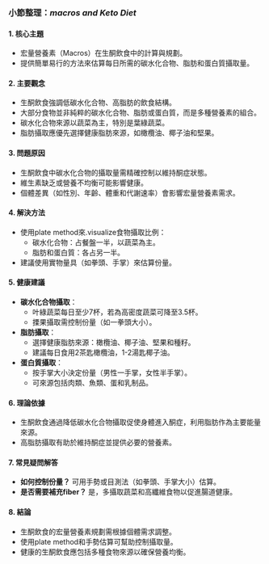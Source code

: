 ### 小節整理：_macros and Keto Diet_

#### 1. 核心主題
- 宏量營養素（Macros）在生酮飲食中的計算與規劃。
- 提供簡單易行的方法來估算每日所需的碳水化合物、脂肪和蛋白質攝取量。

#### 2. 主要觀念
- 生酮飲食強調低碳水化合物、高脂肪的飲食結構。
- 大部分食物並非純粹的碳水化合物、脂肪或蛋白質，而是多種營養素的組合。
- 碳水化合物來源以蔬菜為主，特別是葉綠蔬菜。
- 脂肪攝取應優先選擇健康脂肪來源，如橄欖油、椰子油和堅果。

#### 3. 問題原因
- 生酮飲食中碳水化合物的攝取量需精確控制以維持酮症狀態。
- 維生素缺乏或營養不均衡可能影響健康。
- 個體差異（如性別、年齡、體重和代謝速率）會影響宏量營養素需求。

#### 4. 解決方法
- 使用plate method來.visualize食物攝取比例：
  - 碳水化合物：占餐盤一半，以蔬菜為主。
  - 脂肪和蛋白質：各占另一半。
- 建議使用實物量具（如拳頭、手掌）來估算份量。

#### 5. 健康建議
- **碳水化合物攝取**：
  - 叶綠蔬菜每日至少7杯，若為高密度蔬菜可降至3.5杯。
  - 搮果攝取需控制份量（如一拳頭大小）。
- **脂肪攝取**：
  - 選擇健康脂肪來源：橄欖油、椰子油、堅果和種籽。
  - 建議每日食用2茶匙橄欖油，1-2湯匙椰子油。
- **蛋白質攝取**：
  - 按手掌大小決定份量（男性一手掌，女性半手掌）。
  - 可來源包括肉類、魚類、蛋和乳制品。

#### 6. 理論依據
- 生酮飲食通過降低碳水化合物攝取促使身體進入酮症，利用脂肪作為主要能量來源。
- 高脂肪攝取有助於維持酮症並提供必要的營養素。

#### 7. 常見疑問解答
- **如何控制份量？** 可用手勢或目測法（如拳頭、手掌大小）估算。
- **是否需要補充fiber？** 是，多攝取蔬菜和高纖維食物以促進腸道健康。

#### 8. 結論
- 生酮飲食的宏量營養素規劃需根據個體需求調整。
- 使用plate method和手勢估算可幫助控制攝取量。
- 健康的生酮飲食應包括多種食物來源以確保營養均衡。